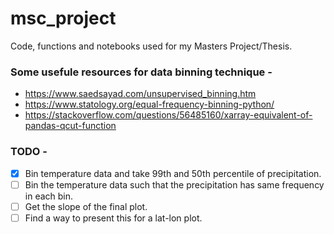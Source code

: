 # msc_project
Code, functions and notebooks used for my Masters Project/Thesis.

### Some usefule  resources for data binning technique -

- https://www.saedsayad.com/unsupervised_binning.htm
- https://www.statology.org/equal-frequency-binning-python/
- https://stackoverflow.com/questions/56485160/xarray-equivalent-of-pandas-qcut-function

### TODO -

- [x] Bin temperature data and take 99th and 50th percentile of precipitation.
- [ ] Bin the temperature data such that the precipitation has same frequency in each bin.
- [ ] Get the slope of the final plot.
- [ ] Find a way to present this for a lat-lon plot.
